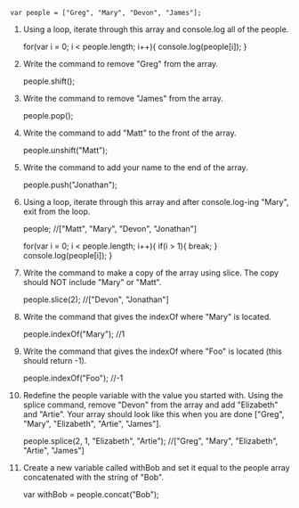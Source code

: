 	var people = ["Greg", "Mary", "Devon", "James"];

1) Using a loop, iterate through this array and console.log all of the people.

	for(var i = 0; i < people.length; i++){
		console.log(people[i]);
	}

2) Write the command to remove "Greg" from the array.

	people.shift();

3) Write the command to remove "James" from the array.

	people.pop();

4) Write the command to add "Matt" to the front of the array.

	people.unshift("Matt");

5) Write the command to add your name to the end of the array.

	people.push("Jonathan");

6) Using a loop, iterate through this array and after console.log-ing "Mary", exit from the loop.

	people; //["Matt", "Mary", "Devon", "Jonathan"]

	for(var i = 0; i < people.length; i++){
		if(i > 1){
			break;
		}
		console.log(people[i]);
	}

7) Write the command to make a copy of the array using slice. The copy should NOT include "Mary" or "Matt".

	people.slice(2); //["Devon", "Jonathan"]

8) Write the command that gives the indexOf where "Mary" is located.

	people.indexOf("Mary"); //1

9) Write the command that gives the indexOf where "Foo" is located (this should return -1).

	people.indexOf("Foo"); //-1

10) Redefine the people variable with the value you started with. Using the splice command, remove "Devon" from the array and add "Elizabeth" and "Artie". Your array should look like this when you are done ["Greg", "Mary", "Elizabeth", "Artie", "James"].

	people.splice(2, 1, "Elizabeth", "Artie"); //["Greg", "Mary", "Elizabeth", "Artie", "James"]

11) Create a new variable called withBob and set it equal to the people array concatenated with the string of "Bob".

	var withBob = people.concat("Bob");